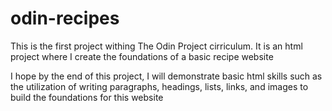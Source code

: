 # odin-recipes
This is the first project withing The Odin Project cirriculum.
It is an html project where I create the foundations of a basic recipe website

I hope by the end of this project, I will demonstrate basic html skills such as
the utilization of writing paragraphs, headings, lists, links, and images
to build the foundations for this website